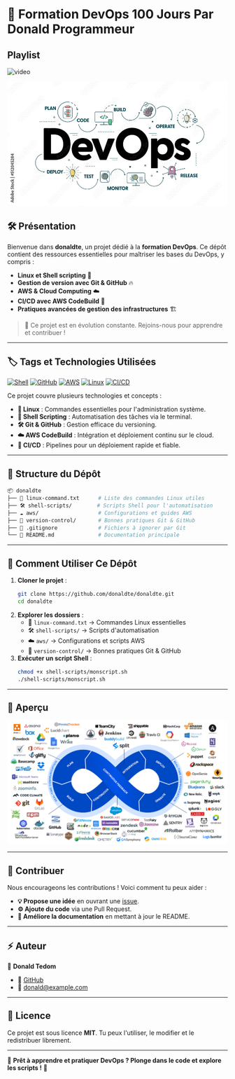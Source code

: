 # 🚀 Formation DevOps 100 Jours Par Donald Programmeur

## Playlist 
![video](https://youtu.be/z8aLToy0-WE?feature=shared)

![DevOps Banner](https://raw.githubusercontent.com/donaldte/Formation-Devops/refs/heads/main/devops%20barnner.jpg)

## 🛠️ Présentation

Bienvenue dans **donaldte**, un projet dédié à la **formation DevOps**. Ce dépôt contient des ressources essentielles pour maîtriser les bases du DevOps, y compris :
- **Linux et Shell scripting** 🐧
- **Gestion de version avec Git & GitHub** 🔥
- **AWS & Cloud Computing** ☁️
- **CI/CD avec AWS CodeBuild** 🚀
- **Pratiques avancées de gestion des infrastructures** 🏗️

> 📢 Ce projet est en évolution constante. Rejoins-nous pour apprendre et contribuer !

---

## 🏷️ **Tags et Technologies Utilisées**
[![Shell](https://img.shields.io/badge/Shell-✔️-blue)]()
[![GitHub](https://img.shields.io/badge/GitHub-✔️-green)]()
[![AWS](https://img.shields.io/badge/AWS-✔️-orange)]()
[![Linux](https://img.shields.io/badge/Linux-✔️-000000)]()
[![CI/CD](https://img.shields.io/badge/CI/CD-✔️-purple)]()

Ce projet couvre plusieurs technologies et concepts :
- **🐧 Linux** : Commandes essentielles pour l'administration système.
- **📜 Shell Scripting** : Automatisation des tâches via le terminal.
- **🛠️ Git & GitHub** : Gestion efficace du versioning.
- **☁️ AWS CodeBuild** : Intégration et déploiement continu sur le cloud.
- **🔄 CI/CD** : Pipelines pour un déploiement rapide et fiable.

---

## 📂 **Structure du Dépôt**
```bash
📦 donaldte
├── 📝 linux-command.txt      # Liste des commandes Linux utiles
├── 🛠️ shell-scripts/        # Scripts Shell pour l'automatisation
├── ☁️ aws/                   # Configurations et guides AWS
├── 🚀 version-control/       # Bonnes pratiques Git & GitHub
├── 📜 .gitignore             # Fichiers à ignorer par Git
└── 📖 README.md              # Documentation principale
```

---

## 📖 **Comment Utiliser Ce Dépôt**
1. **Cloner le projet** :
   ```bash
   git clone https://github.com/donaldte/donaldte.git
   cd donaldte
   ```
2. **Explorer les dossiers** :
   - 📜 `linux-command.txt` → Commandes Linux essentielles
   - 🛠️ `shell-scripts/` → Scripts d'automatisation
   - ☁️ `aws/` → Configurations et scripts AWS
   - 🚀 `version-control/` → Bonnes pratiques Git & GitHub
3. **Exécuter un script Shell** :
   ```bash
   chmod +x shell-scripts/monscript.sh
   ./shell-scripts/monscript.sh
   ```

---

## 📸 **Aperçu**
![DevOps Workflow](https://raw.githubusercontent.com/donaldte/Formation-Devops/refs/heads/main/devops%20workflow.png)

---

## 🎯 **Contribuer**
Nous encourageons les contributions ! Voici comment tu peux aider :
- **💡 Propose une idée** en ouvrant une [issue](https://github.com/donaldte/donaldte/issues).
- **⚙️ Ajoute du code** via une Pull Request.
- **📖 Améliore la documentation** en mettant à jour le README.

---

## ⚡ **Auteur**
👤 **Donald Tedom**
- 🔗 [GitHub](https://github.com/donaldte)
- 📧 donald@example.com

---

## 📜 **Licence**
Ce projet est sous licence **MIT**. Tu peux l'utiliser, le modifier et le redistribuer librement.

---

🚀 **Prêt à apprendre et pratiquer DevOps ? Plonge dans le code et explore les scripts !** 🎯
```
